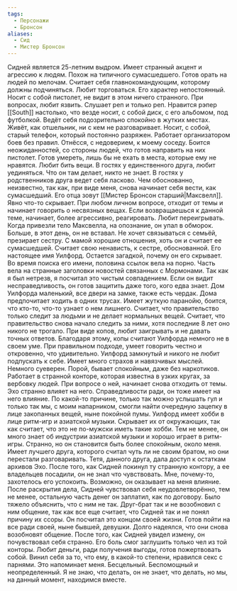 ```yaml
---
tags:
  - Персонажи
  - Бронсон
aliases:
  - Сид
  - Мистер Бронсон
---
```

Сидней является 25-летним выдром. Имеет странный акцент и агрессию к людям. Похож на типичного сумасшедшего. Готов орать на людей по мелочам. Считает себя главнокомандующим, которому должны подчиняться. Любит торговаться.
Его характер непостоянный. Носит с собой пистолет, не видит в этом ничего странного. При вопросах, любит язвить. Слушает реп и только реп. Нравится рэпер [[South]] настолько, что везде носит, с собой диск, с его альбомом, под футболкой. Ведёт себя подозрительно спокойно в жутких местах. Живёт, как отшельник, ни с кем не разговаривает. Носит, с собой, старый телефон, который постоянно разряжен. Работает организатором боев без правил.
Отнёсся, с недоверием, к моему соседу. Боится неожиданностей, со стороны людей, что готов направить на них пистолет. Готов умереть, лишь бы не ехать в места, которые ему не нравятся. Любит бить вещи. В гостях у единственного друга, любит уединяться. Что он там делает, никто не знает.
В гостях у родственников друга ведет себя ласково. Чем обоснованно, неизвестно, так как, при виде меня, снова начинает себя вести, как сумасшедший. Его отца зовут [[Мистер Бронсон старший|Максвелл]].
Явно что-то скрывает. При любом личном вопросе, отходит от темы и начинает говорить о несвязных вещах. Если возвращаешься к данной теме, начинает, более агрессивно, реагировать.
Любит переигрывать. Когда привезли тело Максвелла, на опознание, он упал в обморок. Больше, в этот день, он не вставал. 
Не хочет связываться с семьёй, презирает сестру. С мамой хорошие отношения, хоть он и считает ее сумасшедшей. Считает свою ненависть, к сестре, обоснованной. Его настоящее имя Уилфорд. Остается загадкой, почему он его скрывает.
Во время поиска его имени, половина ссылок вела на порно. Часть вела на странные заголовки новостей связанных с Мормонами. Так как я был нетрезв, я посчитал это чистым совпадением.
Если он видит несправедливость, он готов защитить даже того, кого едва знает. Дом Уилфорда маленький, все двери на замке, также есть чердак. Дома предпочитает ходить в одних трусах. Имеет жуткую паранойю, боится, что кто-то, что-то узнает о нем лишнего. Считает, что правительство только следит за людьми и не делает нормальных вещей. Считает, что правительство снова начало следить за ними, хотя последние 8 лет оно никого не трогало.
При виде копов, любит заигрывать и не давать точных ответов. Благодаря этому, копы считают Уилфорда немного не в своем уме.
При правильном подходе, умеет говорить честно и откровенно, что удивительно. Уилфорд замкнутый и никого не любит подпускать к себе. Имеет много страхов и навязчивых мыслей. Немного суеверен.
Порой, бывает спокойным, даже без наркотиков. Работает в странной конторе, которая известна в узких кругах, за вербовку людей. При вопросе о ней, начинает снова отходить от темы. 
Эхо странно влияет на него. Справедливости ради, он тоже имеет на него влияние. По какой-то причине, только так можно услышать гул и только так мы, с моим напарником, смогли найти очередную зацепку в лице закопанных вещей, ныне покойной пумы.
Уилфорд имеет хобби в лице ритм-игр и азиатской музыки. Скрывает их от окружающих, так как считает, что это не по-мужски иметь такие хобби. Тем не менее, он много знает об индустрии азиатской музыки и хорошо играет в ритм-игры.
Странно, но он становится быть более спокойным, около меня. 
Имеет лучшего друга, которого считал чуть ли не своим братом, но они перестали разговаривать. Тетя, данного друга, дала доступ к остаткам архивов Эхо.
После того, как Сидней покинул ту странную контору, а ее владельцев посадили, он не знал что чувствовать. Мне, почему-то, захотелось его успокоить. Возможно, он оказывает на меня влияние.
После раскрытия дела, Сидней чувствовал себя неудовлетворённо, тем не менее, остальную часть денег он заплатил, как по договору. Было тяжело объяснить, что с ним не так.
Друг-брат так и не возобновил с ним общение, так как все еще считает, что Сидней так и не понял причину их ссоры. Он посчитал это концом своей жизни.
Готов пойти на все ради своей, ныне бывшей, девушки. Долго надеялся, что они снова возобновят общение. После того, как Сидней увидел измену, он почувствовал себя странно. Его боль смог заглушить только чел из той конторы.
Любит деньги, ради получения выгоды, готов пожертвовать собой. Винил себя за то, что ему, в какой-то степени, нравился секс с парнями. Это напоминает меня.
Бесцельный. Беспомощный и неопределенный. Я не знаю, что делать, он не знает, что делать, но мы, на данный момент, находимся вместе.